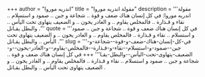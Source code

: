 +++
author = "اندريه موروا"
title = "مقولة اندريه موروا"
description = '''مقولة اندريه موروا: في كل إنسان هناك ضعف و قوة .. شجاعة و جبن .. صمود و استسلام .. نقاء و قـذارة .. فالمخلص يقاوم .. و الغادر يخون .. و الضعيف يتهاوى تحت اليأس .. والبطل يقـاتل .'''
quote = '''في كل إنسان هناك ضعف و قوة .. شجاعة و جبن .. صمود و استسلام .. نقاء و قـذارة .. فالمخلص يقاوم .. و الغادر يخون .. و الضعيف يتهاوى تحت اليأس .. والبطل يقـاتل .'''
slug = '''في-كل-إنسان-هناك-ضعف-و-قوة--شجاعة-و-جبن--صمود-و-استسلام--نقاء-و-قـذارة--فالمخلص-يقاوم--و-الغادر-يخون--و-الضعيف-يتهاوى-تحت-اليأس--والبطل-يقـا'''
+++
في كل إنسان هناك ضعف و قوة .. شجاعة و جبن .. صمود و استسلام .. نقاء و قـذارة .. فالمخلص يقاوم .. و الغادر يخون .. و الضعيف يتهاوى تحت اليأس .. والبطل يقـاتل .
